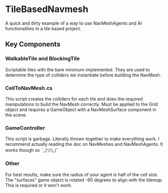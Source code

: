 # TileBasedNavmesh
A quick and dirty example of a way to use NavMeshAgents and AI functionalities in a tile based project.

## Key Components	
### WalkableTile and BlockingTile
Scriptable tiles with the bare minimum implemented. They are used to determine the type of colliders we 
instantiate before building the NavMesh.

### CellToNavMesh.cs
This script creates the colliders for each tile and does the required manipulations to build the NavMesh 
correctly. Must be applied to the Grid object and requires a GameObject with a NavMeshSurface component 
in the scene.

### GameController
This script is garbage. Literally thrown together to make everything work. I recommend actually reading
the doc on NavMeshes and NavMeshAgents. It works though so ¯\_(ツ)_/¯

### Other 
For best results, make sure the radius of your agent is half of the cell size.
The "surfaces" game object is rotated -90 degrees to align with the tilemap. This is required or it won't
work.

